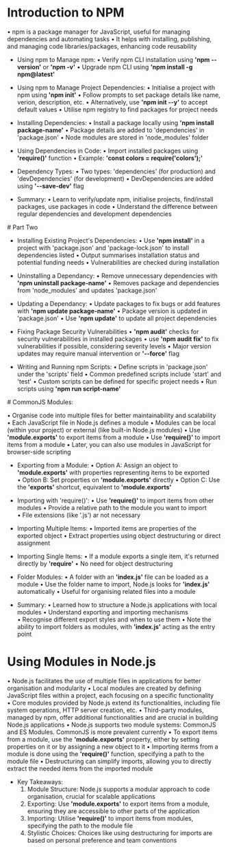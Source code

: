 # Introduction to NPM
• npm is a package manager for JavaScript, useful for managing dependencies and automating tasks
• It helps with installing, publishing, and managing code libraries/packages, enhancing code reusability

* Using npm to Manage npm:
    • Verify npm CLI installation using __'npm -- version'__ or __'npm -v'__
    • Upgrade npm CLI using __'npm install -g npm@latest'__

* Using npm to Manage Project Dependencies:
    • Initialise a project with npm using __'npm init'__
    • Follow prompts to set package details like name, verion, description, etc.
    • Alternatively, use __'npm init --y'__ to accept default values
    • Utilise npm registry to find packages for project needs

* Installing Dependencies:
    • Install a package locally using __'npm install package-name'__
    • Package details are added to 'dependencies' in 'package.json'
    • Node modules are stored in 'node_modules' folder

* Using Dependencies in Code:
    • Import installed packages using __'require()'__ function
    • Example: __'const colors = require('colors');'__

* Dependency Types:
    • Two types: 'dependencies' (for production) and 'devDependencies' (for development)
    • DevDependencies are added using __'--save-dev'__ flag

* Summary:
    • Learn to verify/update npm, initialise projects, find/install packages, use packages in code
    • Understand the difference between regular dependencies and development dependencies


# Part Two

* Installing Existing Project's Dependencies:
    • Use __'npm install'__ in a project with 'package.json' and 'package-lock.json' to install dependencies listed
    • Output summarises installation status and potential funding needs
    • Vulnerabilities are checked during installation

* Uninstalling a Dependancy:
    • Remove unnecessary dependencies with __'npm uninstall package-name'__
    • Removes package and dependencies from 'node_modules' and updates 'package.json'

* Updating a Dependancy:
    • Update packages to fix bugs or add features with __'npm update package-name'__
    • Package version is updated in 'package.json'
    • Use __'npm update'__ to update all project dependencies

* Fixing Package Security Vulnerabilities
    • __'npm audit'__ checks for security vulnerabilities in installed packages
    • use __'npm audit fix'__ to fix vulnerabilities if possible, considering severity levels
    • Major version updates may require manual intervention or __'--force'__ flag

* Writing and Running npm Scripts:
    • Define scripts in 'package.json' under the 'scripts' field
    • Common predefined scripts include 'start' and 'test'
    • Custom scripts can be defined for specific project needs
    • Run scripts using __'npm run script-name'__


# CommonJS Modules:

• Organise code into multiple files for better maintainability and scalability
• Each JavaScript file in Node.js defines a module
• Modules can be local (within your project) or external (like built-in Node.js modules)
• Use __'module.exports'__ to export items from a module
• Use __'require()'__ to import items from a module
• Later, you can also use modules in JavaScript for browser-side scripting

* Exporting from a Module:
    • Option A: Assign an object to __'module.exports'__ with properties representing items to be exported
    • Option B: Set properties on __'module.exports'__ directly
    • Option C: Use the __'exports'__ shortcut, equivalent to __'module.exports'__

* Importing with 'require()':
    • Use __'require()'__ to import items from other modules
    • Provide a relative path to the module you want to import
    • File extensions (like '.js') ar not necessary

* Importing Multiple Items:
    • Imported items are properties of the exported object
    • Extract properties using object destructuring or direct assignment

* Importing Single Items:
    • If a module exports a single item, it's returned directly by __'require'__
    • No need for object destructuring

* Folder Modules:
    • A folder with an __'index.js'__ file can be loaded as a module
    • Use the folder name to import, Node.js looks for __'index.js'__ automatically
    • Useful for organising related files into a module

* Summary:
    • Learned how to structure a Node.js applications with local modules
    • Understand exporting and importing mechanisms
    • Recognise different export styles and when to use them
    • Note the ability to import folders as modules, with __'index.js'__ acting as the entry point


# Using Modules in Node.js

• Node.js facilitates the use of multiple files in applications for better organisation and modularity
• Local modules are created by defining JavaScript files within a project, each focusing on a specific functionality
• Core modules provided by Node.js extend its functionalities, including file system operations, HTTP server creation, etc.
• Third-party modules, managed by npm, offer additional functionalities and are crucial in building Node.js applications
• Node.js supports two module systems: CommonJS and ES Modules. CommonJS is more prevalent currently
• To export items from a module, use the __'module.exports'__ property, either by setting properties on it or by assigning a new object to it
• Importing iterms from a module is done using the __'require()'__ function, specifying a path to the module file
• Destructuring can simplify imports, allowing you to directly extract the needed items from the imported module

* Key Takeaways:
    1. Module Structure: Node.js supports a modular approach to code organisation, crucial for scalable applications
    2. Exporting: Use __'module.exports'__ to export items from a module, ensuring they are accessible to other parts of the application
    3. Importing: Utilise __'require()'__ to import items from modules, specifying the path to the module file
    4. Stylistic Choices: Choices like using destructuring for imports are based on personal preference and team conventions
